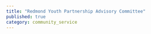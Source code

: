 ```yaml
---
title: "Redmond Youth Partnership Advisory Committee"
published: true
category: community_service
---
```

